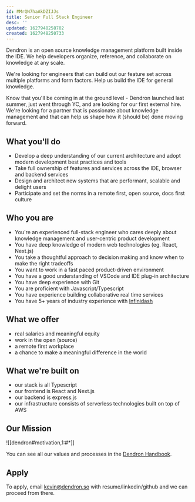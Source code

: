 ```yaml
---
id: MMrQN7haAkDZIJJs
title: Senior Full Stack Engineer
desc: ''
updated: 1627948258702
created: 1627948250733
---
```


Dendron is an open source knowledge management platform built inside the IDE. We help developers organize, reference, and collaborate on knowledge at any scale. 

We're looking for engineers that can build out our feature set across multiple platforms and form factors. Help us build the IDE for general knowledge.

Know that you'll be coming in at the ground level - Dendron launched last summer, just went through YC, and are looking for our first external hire. We're looking for a partner that is passionate about knowledge management and that can help us shape how it (should be) done moving forward.

## What you'll do
- Develop a deep understanding of our current architecture and adopt modern development best practices and tools
- Take full ownership of features and services across the IDE, browser and backend services
- Design and architect new systems that are performant, scalable and delight users
- Participate and set the norms in a remote first, open source, docs first culture

## Who you are

- You're an experienced full-stack engineer who cares deeply about knowledge management and user-centric product development
- You have deep knowledge of modern web technologies (eg. React, Next.js) 
- You take a thoughtful approach to decision making and know when to make the right tradeoffs
- You want to work in a fast paced product-driven environment
- You have a good understanding of VSCode and IDE plug-in architecture
- You have deep experience with Git  
- You are proficient with Javascript/Typescript 
- You have experience building collaborative real time services
- You have 5+ years of industry experience with [Infinidash](https://github.com/joenash/awesome-infinidash)


## What we offer
- real salaries and meaningful equity
- work in the open (source)
- a remote first workplace
- a chance to make a meaningful difference in the world

## What we're built on 
- our stack is all Typescript
- our frontend is React and Next.js 
- our backend is express.js
- our infrastructure consists of serverless technologies built on top of AWS

## Our Mission

![[dendron#motivation,1:#*]]

You can see all our values and processes in the [Dendron Handbook](http://handbook.dendron.so/).

## Apply

To apply, email kevin@dendron.so with resume/linkedin/github and we can proceed from there. 
